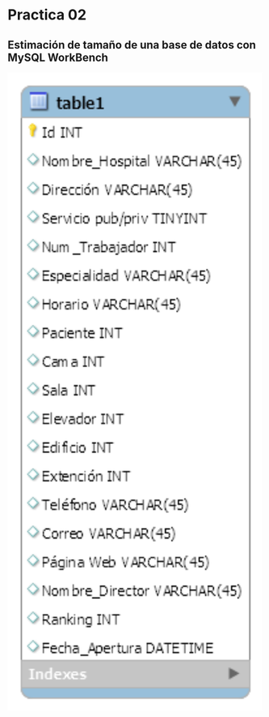# Practica 02

## Estimación de tamaño de una base de datos con MySQL WorkBench

 <img width="1039" alt="rename_screenshot" src="ADB.png" width= "250">

